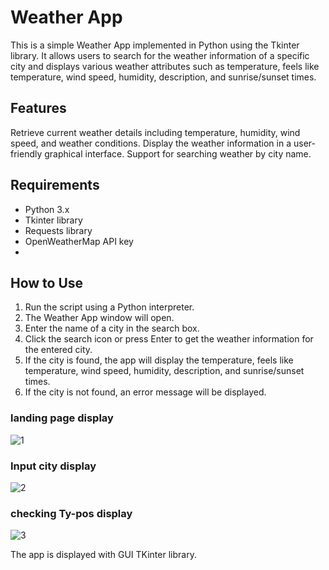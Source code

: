 # Weather App
This is a simple Weather App implemented in Python using the Tkinter library. It allows users to search for the weather information of a specific city and displays various weather attributes such as temperature, feels like temperature, wind speed, humidity, description, and sunrise/sunset times.

## Features
Retrieve current weather details including temperature, humidity, wind speed, and weather conditions.
Display the weather information in a user-friendly graphical interface.
Support for searching weather by city name.

## Requirements
* Python 3.x
* Tkinter library
* Requests library
* OpenWeatherMap API key
* 
## How to Use
1) Run the script using a Python interpreter.
2) The Weather App window will open.
3) Enter the name of a city in the search box.
4) Click the search icon or press Enter to get the weather information for the entered city.
5) If the city is found, the app will display the temperature, feels like temperature, wind speed, humidity, description, and sunrise/sunset times.
6) If the city is not found, an error message will be displayed.


### landing page display
![1](https://user-images.githubusercontent.com/78549129/236192362-f96d6520-0a69-4093-a52e-7f1918f7e39c.jpg)

### Input city display
![2](https://user-images.githubusercontent.com/78549129/236192701-746489c5-8b11-4c6c-8af8-a298aabe94c5.jpg)

### checking Ty-pos display
![3](https://user-images.githubusercontent.com/78549129/236192994-689c0ecf-bf45-4259-9342-6ebadaa8f028.jpg)

The app is displayed with GUI TKinter library.
